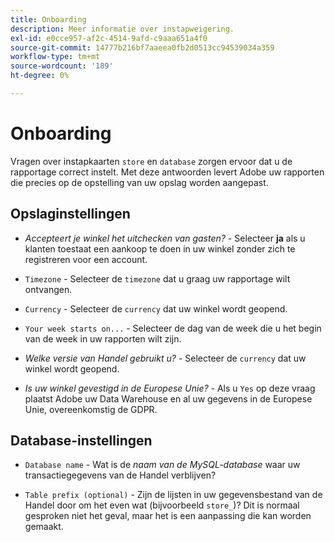```yaml
---
title: Onboarding
description: Meer informatie over instapweigering.
exl-id: e0cce957-af2c-4514-9afd-c9aaa651a4f0
source-git-commit: 14777b216bf7aaeea0fb2d0513cc94539034a359
workflow-type: tm+mt
source-wordcount: '189'
ht-degree: 0%

---
```


# Onboarding

Vragen over instapkaarten `store` en `database` zorgen ervoor dat u de rapportage correct instelt. Met deze antwoorden levert Adobe uw rapporten die precies op de opstelling van uw opslag worden aangepast.

## Opslaginstellingen

- *Accepteert je winkel het uitchecken van gasten?* - Selecteer **ja** als u klanten toestaat een aankoop te doen in uw winkel zonder zich te registreren voor een account.

- `Timezone` - Selecteer de `timezone` dat u graag uw rapportage wilt ontvangen.

- `Currency` - Selecteer de `currency` dat uw winkel wordt geopend.

- `Your week starts on...` - Selecteer de dag van de week die u het begin van de week in uw rapporten wilt zijn.

- *Welke versie van Handel gebruikt u?* - Selecteer de `currency` dat uw winkel wordt geopend.

- *Is uw winkel gevestigd in de Europese Unie?* - Als u `Yes` op deze vraag plaatst Adobe uw Data Warehouse en al uw gegevens in de Europese Unie, overeenkomstig de GDPR.

## Database-instellingen

- `Database name` - Wat is de *naam van de MySQL-database* waar uw transactiegegevens van de Handel verblijven?

- `Table prefix (optional)` - Zijn de lijsten in uw gegevensbestand van de Handel door om het even wat (bijvoorbeeld `store_`)? Dit is normaal gesproken niet het geval, maar het is een aanpassing die kan worden gemaakt.
